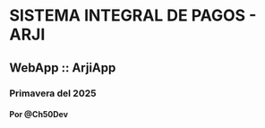 # SISTEMA INTEGRAL DE PAGOS - ARJI
## WebApp :: ArjiApp
### 
### Primavera del 2025 
#### 
#### Por @Ch50Dev
